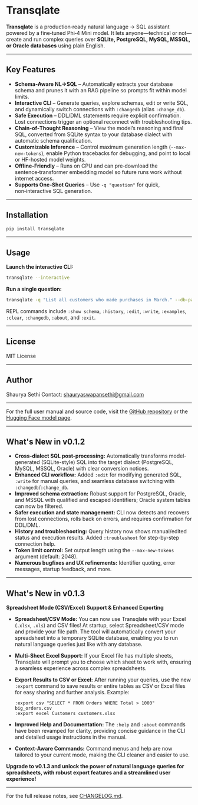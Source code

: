 # Transqlate

**Transqlate** is a production‑ready natural language → SQL assistant powered by a fine‑tuned Phi‑4 Mini model.
It lets anyone—technical or not—create and run complex queries over **SQLite, PostgreSQL, MySQL, MSSQL, or Oracle databases** using plain English.

---

## Key Features

* **Schema‑Aware NL→SQL** – Automatically extracts your database schema and prunes it with an RAG pipeline so prompts fit within model limits.
* **Interactive CLI** – Generate queries, explore schemas, edit or write SQL, and dynamically switch connections with `:changedb` (alias `:change_db`).
* **Safe Execution** – DDL/DML statements require explicit confirmation. Lost connections trigger an optional reconnect with troubleshooting tips.
* **Chain‑of‑Thought Reasoning** – View the model’s reasoning and final SQL, converted from SQLite syntax to your database dialect with automatic schema qualification.
* **Customizable Inference** – Control maximum generation length (`--max-new-tokens`), enable Python tracebacks for debugging, and point to local or HF-hosted model weights.
* **Offline‑Friendly** – Runs on CPU and can pre‑download the sentence‑transformer embedding model so future runs work without internet access.
* **Supports One‑Shot Queries** – Use `-q "question"` for quick, non‑interactive SQL generation.

---

## Installation

```bash
pip install transqlate
```

---

## Usage

**Launch the interactive CLI:**

```bash
transqlate --interactive
```

**Run a single question:**

```bash
transqlate -q "List all customers who made purchases in March." --db-path path/to/database.db
```

REPL commands include `:show schema`, `:history`, `:edit`, `:write`, `:examples`, `:clear`, `:changedb`, `:about`, and `:exit`.

---

## License

MIT License

---

## Author

Shaurya Sethi
Contact: [shauryaswapansethi@gmail.com](mailto:shauryaswapansethi@gmail.com)

---

For the full user manual and source code, visit the [GitHub repository](https://github.com/Shaurya-Sethi/transqlate-phi4) or the [Hugging Face model page](https://huggingface.co/Shaurya-Sethi/transqlate-phi4).

---

## What's New in v0.1.2

- **Cross-dialect SQL post-processing:** Automatically transforms model-generated (SQLite-style) SQL into the target dialect (PostgreSQL, MySQL, MSSQL, Oracle) with clear conversion notices.
- **Enhanced CLI workflow:** Added `:edit` for modifying generated SQL, `:write` for manual queries, and seamless database switching with `:changedb`/`:change_db`.
- **Improved schema extraction:** Robust support for PostgreSQL, Oracle, and MSSQL with qualified and escaped identifiers; Oracle system tables can now be filtered.
- **Safer execution and state management:** CLI now detects and recovers from lost connections, rolls back on errors, and requires confirmation for DDL/DML.
- **History and troubleshooting:** Query history now shows manual/edited status and execution results. Added `:troubleshoot` for step-by-step connection help.
- **Token limit control:** Set output length using the `--max-new-tokens` argument (default: 2048).
- **Numerous bugfixes and UX refinements:** Identifier quoting, error messages, startup feedback, and more.

---

## What's New in v0.1.3

**Spreadsheet Mode (CSV/Excel) Support & Enhanced Exporting**

* **Spreadsheet/CSV Mode:**
  You can now use Transqlate with your Excel (`.xlsx`, `.xls`) and CSV files! At startup, select Spreadsheet/CSV mode and provide your file path. The tool will automatically convert your spreadsheet into a temporary SQLite database, enabling you to run natural language queries just like with any database.

* **Multi-Sheet Excel Support:**
  If your Excel file has multiple sheets, Transqlate will prompt you to choose which sheet to work with, ensuring a seamless experience across complex spreadsheets.

* **Export Results to CSV or Excel:**
  After running your queries, use the new `:export` command to save results or entire tables as CSV or Excel files for easy sharing and further analysis.
  Example:

  ```
  :export csv "SELECT * FROM Orders WHERE Total > 1000" big_orders.csv
  :export excel Customers customers.xlsx
  ```

* **Improved Help and Documentation:**
  The `:help` and `:about` commands have been revamped for clarity, providing concise guidance in the CLI and detailed usage instructions in the manual.

* **Context-Aware Commands:**
  Command menus and help are now tailored to your current mode, making the CLI cleaner and easier to use.

**Upgrade to v0.1.3 and unlock the power of natural language queries for spreadsheets, with robust export features and a streamlined user experience!**

---

For the full release notes, see [CHANGELOG.md](https://github.com/Shaurya-Sethi/transqlate-phi4/blob/main/CHANGELOG.md).